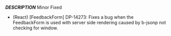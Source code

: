 ___DESCRIPTION___
Minor
Fixed
- (React) [FeedbackForm] DP-14273: Fixes a bug when the FeedbackForm is used with server side rendering caused by b-jsonp not checking for window.
